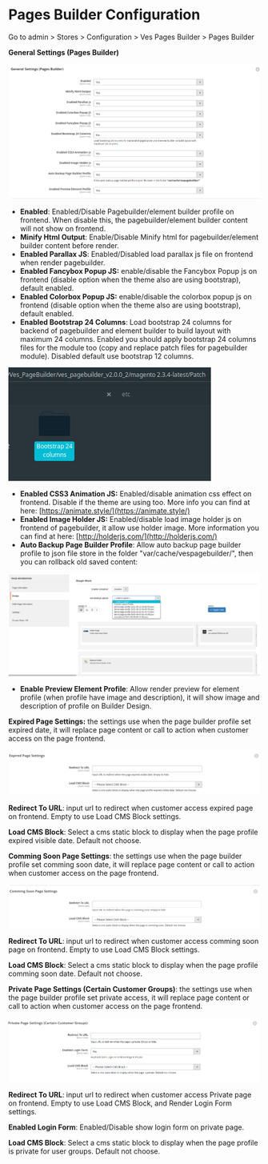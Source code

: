 # Pages Builder Configuration

Go to admin &gt; Stores &gt; Configuration &gt; Ves Pages Builder &gt; Pages Builder

**General Settings \(Pages Builder\)**

![](../.gitbook/assets/general_settings_pagebuilder.png)

* **Enabled**: Enabled/Disable Pagebuilder/element builder profile on frontend. When disable this, the pagebuilder/element builder content will not show on frontend.
* **Minify Html Output**: Enable/Disable Minify html for pagebuilder/element builder content before render.
* **Enabled Parallax JS**: Enabled/Disabled load parallax js file on frontend when render pagebuilder.
* **Enabled Fancybox Popup JS:** enable/disable the Fancybox Popup js on frontend \(disable option when the theme also are using bootstrap\), default enabled.
* **Enabled Colorbox Popup JS:** enable/disable the colorbox popup js on frontend \(disable option when the theme also are using bootstrap\), default enabled.
* **Enabled Bootstrap 24 Columns**: Load bootstrap 24 columns for backend of pagebuilder and element builder to build layout with maximum 24 columns. Enabled you should apply bootstrap 24 columns files for the module too \(copy and replace patch files for pagebuilder module\). Disabled default use bootstrap 12 columns.

![Bootstrap 24 columns Patch File in moudle package](../.gitbook/assets/bootstrap24_patch.png)

* **Enabled CSS3 Animation JS:** Enabled/disable animation css effect on frontend. Disable if the theme are using too. More info you can find at here: [https://animate.style/](https://animate.style/)
* **Enabled Image Holder JS:** Enabled/disable load image holder js on frontend of pagebuilder, it allow use holder image. More information you can find at here: [http://holderjs.com/](http://holderjs.com/)
* **Auto Backup Page Builder Profile**: Allow auto backup page builder profile to json file store in the folder "var/cache/vespagebuilder/", then you can rollback old saved content: 

![You can use backup layout when edit builder profile](../.gitbook/assets/rollback_profile.png)

* **Enable Preview Element Profile**: Allow render preview for element profile \(when profile have image and description\), it will show image and description of profile on Builder Design.



**Expired Page Settings:** the settings use when the page builder profile set expired date, it will replace page content or call to action when customer access on the page frontend.

![](../.gitbook/assets/expired_page_settings.png)

**Redirect To URL**: input url to redirect when customer access expired page on frontend. Empty to use Load CMS Block settings.

**Load CMS Block**: Select a cms static block to display when the page profile expired visible date. Default not choose.



**Comming Soon Page Settings**: the settings use when the page builder profile set comming soon date, it will replace page content or call to action when customer access on the page frontend.

![](../.gitbook/assets/comming_soon_settings.png)

**Redirect To URL**: input url to redirect when customer access comming soon page on frontend. Empty to use Load CMS Block settings.

**Load CMS Block**: Select a cms static block to display when the page profile comming soon date. Default not choose.



**Private Page Settings \(Certain Customer Groups\)**: the settings use when the page builder profile set private access, it will replace page content or call to action when customer access on the page frontend.

![](../.gitbook/assets/private_page.png)

**Redirect To URL**: input url to redirect when customer access Private page on frontend. Empty to use Load CMS Block, and Render Login Form settings.

**Enabled Login Form**: Enabled/Disable show login form on private page.

**Load CMS Block**: Select a cms static block to display when the page profile is private for user groups. Default not choose.

